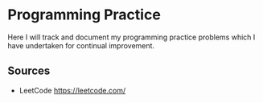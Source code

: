 # Programming Practice

Here I will track and document my programming practice problems which I have undertaken for continual improvement.

## Sources

- LeetCode <https://leetcode.com/>
